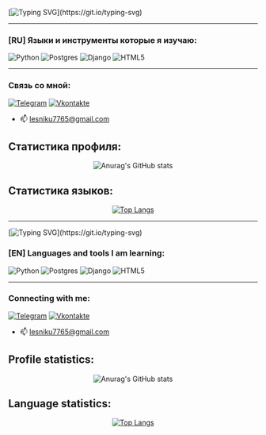 <div id="Hello-ru">

[![Typing SVG](https://readme-typing-svg.herokuapp.com?font=Roboto&size=30&pause=1000&background=0048BD00&center=true&vCenter=true&width=500&lines=%D0%92%D1%81%D0%B5%D0%BC+%D0%BF%D1%80%D0%B8%D0%B2%D0%B5%D1%82+%F0%9F%91%8B+;%D0%AF+%D1%83%D0%B2%D0%BB%D0%B5%D0%BA%D0%B0%D1%8E%D1%81%D1%8C+%D0%BF%D1%80%D0%BE%D0%B3%D1%80%D0%B0%D0%BC%D0%BC%D0%B8%D1%80%D0%BE%D0%B2%D0%B0%D0%BD%D0%B8%D0%B5%D0%BC!)](https://git.io/typing-svg)
</div>
<hr>

### [RU] Языки и инструменты которые я изучаю:
![Python](https://img.shields.io/badge/python-3670A0?style=for-the-badge&logo=python&logoColor=ffdd54)
![Postgres](https://img.shields.io/badge/postgres-%23316192.svg?style=for-the-badge&logo=postgresql&logoColor=white)
![Django](https://img.shields.io/badge/django-%23092E20.svg?style=for-the-badge&logo=django&logoColor=white)
![HTML5](https://img.shields.io/badge/html5-%23E34F26.svg?style=for-the-badge&logo=html5&logoColor=white)
<hr>

### Связь со мной:
[![Telegram](https://img.shields.io/badge/Telegram-2CA5E0?style=for-the-badge&logo=telegram&logoColor=white)](https://t.me/murzi7)
[![Vkontakte](https://img.shields.io/badge/-Vkontakte-090909?style=for-the-badge&logo=Vk&logoColor=4F7DB3)](https://vk.com/murzi7)
- 📫 lesniku7765@gmail.com

## Статистика профиля:
<div id="info-profile-ru" align="center">

![Anurag's GitHub stats](https://github-readme-stats.vercel.app/api?username=Vann4&show&locale=ru&icons=true&theme=radical)
</div>

## Статистика языков:
<div id="info-languages-ru" align="center">

[![Top Langs](https://github-readme-stats.vercel.app/api/top-langs/?username=Vann4&locale=ru&card_width=400&layout=donut-vertical)](https://github.com/Vann4/github-readme-stats)
</div>

<hr>

<div id="Hello-en">

[![Typing SVG](https://readme-typing-svg.herokuapp.com?font=Roboto&size=30&pause=1000&background=0048BD00&center=true&vCenter=true&width=300&lines=Hello%2C+everybody+%F0%9F%91%8B+;I'm+into+programming!)](https://git.io/typing-svg)
</div>

### [EN] Languages and tools I am learning:
![Python](https://img.shields.io/badge/python-3670A0?style=for-the-badge&logo=python&logoColor=ffdd54)
![Postgres](https://img.shields.io/badge/postgres-%23316192.svg?style=for-the-badge&logo=postgresql&logoColor=white)
![Django](https://img.shields.io/badge/django-%23092E20.svg?style=for-the-badge&logo=django&logoColor=white)
![HTML5](https://img.shields.io/badge/html5-%23E34F26.svg?style=for-the-badge&logo=html5&logoColor=white)
<hr>

### Connecting with me:
[![Telegram](https://img.shields.io/badge/Telegram-2CA5E0?style=for-the-badge&logo=telegram&logoColor=white)](https://t.me/murzi7)
[![Vkontakte](https://img.shields.io/badge/-Vkontakte-090909?style=for-the-badge&logo=Vk&logoColor=4F7DB3)](https://vk.com/murzi7)
- 📫 lesniku7765@gmail.com

## Profile statistics:
<div id="info-profile-en" align="center">

![Anurag's GitHub stats](https://github-readme-stats.vercel.app/api?username=Vann4&show_icons=true&theme=radical)
</div>

## Language statistics:
<div id="info-languages-en" align="center">

[![Top Langs](https://github-readme-stats.vercel.app/api/top-langs/?username=Vann4&card_width=400&layout=donut-vertical)](https://github.com/Vann4/github-readme-stats)
</div>
